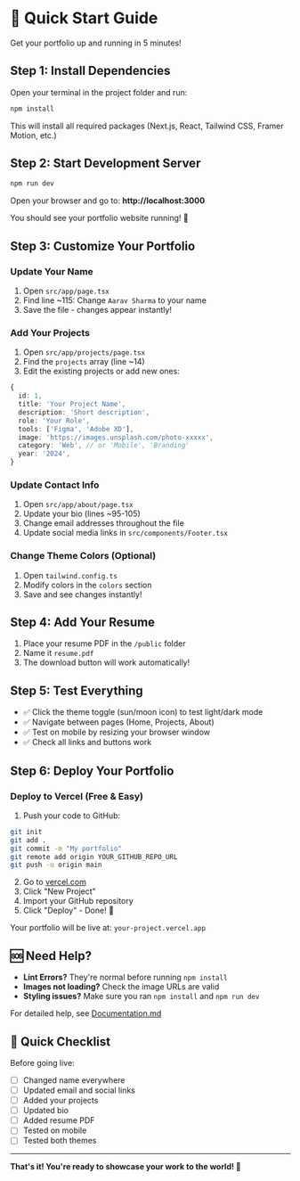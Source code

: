 # 🚀 Quick Start Guide

Get your portfolio up and running in 5 minutes!

## Step 1: Install Dependencies

Open your terminal in the project folder and run:

```bash
npm install
```

This will install all required packages (Next.js, React, Tailwind CSS, Framer Motion, etc.)

## Step 2: Start Development Server

```bash
npm run dev
```

Open your browser and go to: **http://localhost:3000**

You should see your portfolio website running! 🎉

## Step 3: Customize Your Portfolio

### Update Your Name
1. Open `src/app/page.tsx`
2. Find line ~115: Change `Aarav Sharma` to your name
3. Save the file - changes appear instantly!

### Add Your Projects
1. Open `src/app/projects/page.tsx`
2. Find the `projects` array (line ~14)
3. Edit the existing projects or add new ones:

```typescript
{
  id: 1,
  title: 'Your Project Name',
  description: 'Short description',
  role: 'Your Role',
  tools: ['Figma', 'Adobe XD'],
  image: 'https://images.unsplash.com/photo-xxxxx',
  category: 'Web', // or 'Mobile', 'Branding'
  year: '2024',
}
```

### Update Contact Info
1. Open `src/app/about/page.tsx`
2. Update your bio (lines ~95-105)
3. Change email addresses throughout the file
4. Update social media links in `src/components/Footer.tsx`

### Change Theme Colors (Optional)
1. Open `tailwind.config.ts`
2. Modify colors in the `colors` section
3. Save and see changes instantly!

## Step 4: Add Your Resume

1. Place your resume PDF in the `/public` folder
2. Name it `resume.pdf`
3. The download button will work automatically!

## Step 5: Test Everything

- ✅ Click the theme toggle (sun/moon icon) to test light/dark mode
- ✅ Navigate between pages (Home, Projects, About)
- ✅ Test on mobile by resizing your browser window
- ✅ Check all links and buttons work

## Step 6: Deploy Your Portfolio

### Deploy to Vercel (Free & Easy)

1. Push your code to GitHub:
```bash
git init
git add .
git commit -m "My portfolio"
git remote add origin YOUR_GITHUB_REPO_URL
git push -u origin main
```

2. Go to [vercel.com](https://vercel.com)
3. Click "New Project"
4. Import your GitHub repository
5. Click "Deploy" - Done! 🎉

Your portfolio will be live at: `your-project.vercel.app`

## 🆘 Need Help?

- **Lint Errors?** They're normal before running `npm install`
- **Images not loading?** Check the image URLs are valid
- **Styling issues?** Make sure you ran `npm install` and `npm run dev`

For detailed help, see [Documentation.md](./Documentation.md)

## 📝 Quick Checklist

Before going live:
- [ ] Changed name everywhere
- [ ] Updated email and social links
- [ ] Added your projects
- [ ] Updated bio
- [ ] Added resume PDF
- [ ] Tested on mobile
- [ ] Tested both themes

---

**That's it! You're ready to showcase your work to the world! 🌟**
